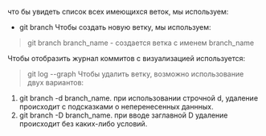 что бы увидеть список всех имеющихся веток, мы используем:
*  git branch 
Чтобы создать новую ветку, мы используем:
> git branch branch_name - создается ветка с именем branch_name

Чтобы отобразить журнал коммитов с визуализацией используется:
> git log --graph
Чтобы удалить ветку, возможно использование двух вариантов:
1. git branch -d branch_name. при использовании строчной d, удаление происходит с подсказками о неперенесенных даннных.
2. git branch -D branch_name. при вводе заглавной D удаление происходит без каких-либо условий.
